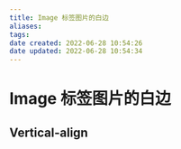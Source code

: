 ```yaml
---
title: Image 标签图片的白边
aliases: 
tags: 
date created: 2022-06-28 10:54:26
date updated: 2022-06-28 10:54:34
---
```


# Image 标签图片的白边

## Vertical-align
